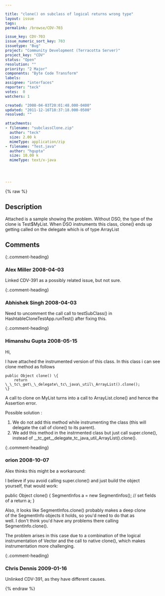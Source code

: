 ```yaml
---

title: "clone() on subclass of logical returns wrong type"
layout: issue
tags: 
permalink: /browse/CDV-703

issue_key: CDV-703
issue_numeric_sort_key: 703
issuetype: "Bug"
project: "Community Development (Terracotta Server)"
project_key: "CDV"
status: "Open"
resolution: ""
priority: "2 Major"
components: "Byte Code Transform"
labels: 
assignee: "interfaces"
reporter: "teck"
votes:  0
watchers: 1

created: "2008-04-03T20:01:48.000-0400"
updated: "2011-12-16T18:37:18.000-0500"
resolved: ""

attachments:
- filename: "subclassClone.zip"
  author: "teck"
  size: 2.00 k
  mimeType: application/zip
- filename: "Test.java"
  author: "hgupta"
  size: 10.00 k
  mimeType: text/x-java




---
```


{% raw %}

## Description

<div markdown="1" class="description">

Attached is a sample showing the problem. Without DSO, the type of the clone is Test$MyList. When DSO instruments this class, clone() ends up getting called on the delegate which is of type ArrayList



</div>

## Comments


{:.comment-heading}
### **Alex Miller** <span class="date">2008-04-03</span>

<div markdown="1" class="comment">

Linked CDV-391 as a possibly related issue, but not sure.

</div>


{:.comment-heading}
### **Abhishek Singh** <span class="date">2008-04-03</span>

<div markdown="1" class="comment">

Need to uncomment the call call to testSubClass() in HashtableCloneTestApp.runTest() after fixing this.

</div>


{:.comment-heading}
### **Himanshu Gupta** <span class="date">2008-05-15</span>

<div markdown="1" class="comment">

Hi, 

I have attached the instrumented version of this class. In this class i can see clone method as follows

	public Object clone() \{
	    return \_\_tc\_get\_\_delegate\_tc\_java\_util\_ArrayList().clone();
	\}

A call to clone on MyList turns into a call to ArrayList.clone() and hence the Assertion error.

Possible solution :
1. We do not add this method while instrumenting the class (this will delegate the call of clone() to its parent).
2. We add this method in the instrmented class but just call super.clone(), instead of \_\_tc\_get\_\_delegate\_tc\_java\_util\_ArrayList().clone().


</div>


{:.comment-heading}
### **orion** <span class="date">2008-10-07</span>

<div markdown="1" class="comment">

Alex thinks this might be a workaround:

I believe if you avoid calling super.clone() and just build the object  
yourself, that would work:

public Object clone() \{
	SegmentInfos a = new SegmentInfos();
	// set fields of a
	return a;
\}


Also, it looks like SegmentInfos.clone() probably makes a deep clone  
of the SegmentInfo objects it holds, so you'd need to do that as  
well.  I don't think you'd have any problems there calling  
SegmentInfo.clone().

The problem arises in this case due to a combination of the logical  
instrumentation of Vector and the call to native clone(), which makes  
instrumentation more challenging.


</div>


{:.comment-heading}
### **Chris Dennis** <span class="date">2009-01-16</span>

<div markdown="1" class="comment">

Unlinked CDV-391, as they have different causes.

</div>



{% endraw %}
